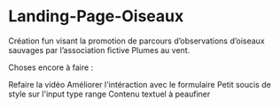 # Landing-Page-Oiseaux


Création fun visant la promotion de parcours d’observations d’oiseaux sauvages par l’association fictive Plumes au vent.

Choses encore à faire :

Refaire la vidéo
Améliorer l'intéraction avec le formulaire
Petit soucis de style sur l'input type range
Contenu textuel à peaufiner
